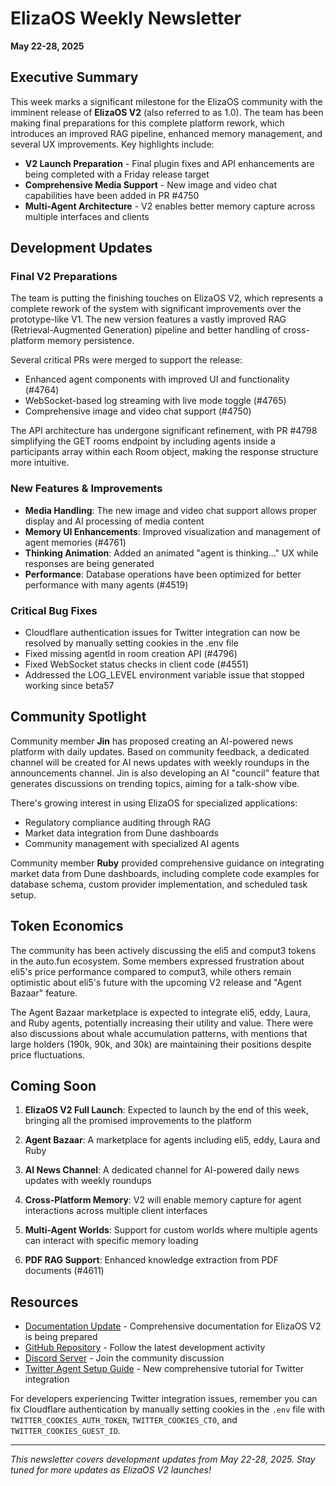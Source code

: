 # ElizaOS Weekly Newsletter
**May 22-28, 2025**

## Executive Summary

This week marks a significant milestone for the ElizaOS community with the imminent release of **ElizaOS V2** (also referred to as 1.0). The team has been making final preparations for this complete platform rework, which introduces an improved RAG pipeline, enhanced memory management, and several UX improvements. Key highlights include:

- **V2 Launch Preparation** - Final plugin fixes and API enhancements are being completed with a Friday release target
- **Comprehensive Media Support** - New image and video chat capabilities have been added in PR #4750
- **Multi-Agent Architecture** - V2 enables better memory capture across multiple interfaces and clients

## Development Updates

### Final V2 Preparations
The team is putting the finishing touches on ElizaOS V2, which represents a complete rework of the system with significant improvements over the prototype-like V1. The new version features a vastly improved RAG (Retrieval-Augmented Generation) pipeline and better handling of cross-platform memory persistence.

Several critical PRs were merged to support the release:
- Enhanced agent components with improved UI and functionality (#4764)
- WebSocket-based log streaming with live mode toggle (#4765)
- Comprehensive image and video chat support (#4750)

The API architecture has undergone significant refinement, with PR #4798 simplifying the GET rooms endpoint by including agents inside a participants array within each Room object, making the response structure more intuitive.

### New Features & Improvements
- **Media Handling**: The new image and video chat support allows proper display and AI processing of media content
- **Memory UI Enhancements**: Improved visualization and management of agent memories (#4761)
- **Thinking Animation**: Added an animated "agent is thinking..." UX while responses are being generated
- **Performance**: Database operations have been optimized for better performance with many agents (#4519)

### Critical Bug Fixes
- Cloudflare authentication issues for Twitter integration can now be resolved by manually setting cookies in the .env file
- Fixed missing agentId in room creation API (#4796)
- Fixed WebSocket status checks in client code (#4551)
- Addressed the LOG_LEVEL environment variable issue that stopped working since beta57

## Community Spotlight

Community member **Jin** has proposed creating an AI-powered news platform with daily updates. Based on community feedback, a dedicated channel will be created for AI news updates with weekly roundups in the announcements channel. Jin is also developing an AI "council" feature that generates discussions on trending topics, aiming for a talk-show vibe.

There's growing interest in using ElizaOS for specialized applications:
- Regulatory compliance auditing through RAG
- Market data integration from Dune dashboards
- Community management with specialized AI agents

Community member **Ruby** provided comprehensive guidance on integrating market data from Dune dashboards, including complete code examples for database schema, custom provider implementation, and scheduled task setup.

## Token Economics

The community has been actively discussing the eli5 and comput3 tokens in the auto.fun ecosystem. Some members expressed frustration about eli5's price performance compared to comput3, while others remain optimistic about eli5's future with the upcoming V2 release and "Agent Bazaar" feature.

The Agent Bazaar marketplace is expected to integrate eli5, eddy, Laura, and Ruby agents, potentially increasing their utility and value. There were also discussions about whale accumulation patterns, with mentions that large holders (190k, 90k, and 30k) are maintaining their positions despite price fluctuations.

## Coming Soon

1. **ElizaOS V2 Full Launch**: Expected to launch by the end of this week, bringing all the promised improvements to the platform

2. **Agent Bazaar**: A marketplace for agents including eli5, eddy, Laura and Ruby

3. **AI News Channel**: A dedicated channel for AI-powered daily news updates with weekly roundups

4. **Cross-Platform Memory**: V2 will enable memory capture for agent interactions across multiple client interfaces

5. **Multi-Agent Worlds**: Support for custom worlds where multiple agents can interact with specific memory loading

6. **PDF RAG Support**: Enhanced knowledge extraction from PDF documents (#4611)

## Resources

- [Documentation Update](https://docs.eliza.how/) - Comprehensive documentation for ElizaOS V2 is being prepared
- [GitHub Repository](https://github.com/elizaOS/eliza) - Follow the latest development activity
- [Discord Server](https://discord.gg/elizaos) - Join the community discussion
- [Twitter Agent Setup Guide](https://docs.eliza.how/tutorial/twitter-agent-setup) - New comprehensive tutorial for Twitter integration

For developers experiencing Twitter integration issues, remember you can fix Cloudflare authentication by manually setting cookies in the `.env` file with `TWITTER_COOKIES_AUTH_TOKEN`, `TWITTER_COOKIES_CT0`, and `TWITTER_COOKIES_GUEST_ID`.

---

*This newsletter covers development updates from May 22-28, 2025. Stay tuned for more updates as ElizaOS V2 launches!*